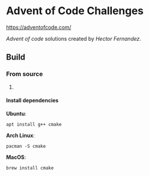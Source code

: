 # Advent of Code Challenges

https://adventofcode.com/

*Advent of code* solutions created by *Hector Fernandez*.

## Build

### From source

1.

#### Install dependencies

**Ubuntu**:

    apt install g++ cmake

**Arch Linux**:

    pacman -S cmake

**MacOS**:

    brew install cmake
